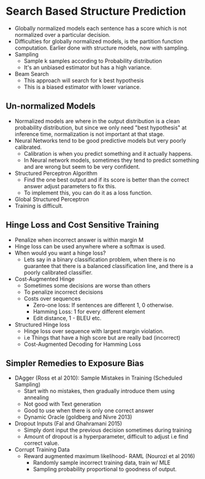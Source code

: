 # Search Based Structure Prediction
- Globally normalized models each sentence has a score which is not normalized over a particular decision.
- Difficulties for globally normalized models, is the partition function computation. Earlier done with structure models, now with sampling.
- Sampling 
    - Sample k samples according to Probability distribution
    - It's an unbiased estimator but has a high variance. 
- Beam Search
    - This approach will search for k best hypothesis
    - This is a biased estimator with lower variance.
## Un-normalized Models
- Normalized models are where in the output distribution is a clean probability distribution, but since we only need "best hypothesis" at inference time, normalization is not important at that stage.
- Neural Networks tend to be good predictive models but very poorly calibrated.
    - Calibration is when you predict something and it actually happens.
    - In Neural network models, sometimes they tend to predict something and are wrong but seem to be very confident. 
- Structured Perceptron Algorithm 
    - Find the one best output and if its score is better than the correct answer adjust parameters to fix this.
    - To implement this, you can do it as a loss function.
- Global Structured Perceptron
- Training is difficult. 

## Hinge Loss and Cost Sensitive Training
- Penalize when incorrect answer is within margin M
- Hinge loss can be used anywhere where a softmax is used.
- When would you want a hinge loss?
    - Lets say in a binary classification problem, when there is no guarantee that there is a balanced classification line, and there is a poorly calibrated classifier.
- Cost-Augmented Hinge
    - Sometimes some decisions are worse than others
    - To penalize incorrect decisions
    - Costs over sequences 
        - Zero-one loss: If sentences are different 1, 0 otherwise.
        - Hamming Loss: 1 for every different element
        - Edit distance, 1 - BLEU etc.
- Structured Hinge loss 
    - Hinge loss over sequence with largest margin violation.
    - i.e Things that have a high score but are really bad (incorrect)
    - Cost-Augmented Decoding for Hamming Loss

## Simpler Remedies to Exposure Bias
- DAgger (Ross et al 2010): Sample Mistakes in Training (Scheduled Sampling)
    - Start with no mistakes, then gradually introduce them using annealing
    - Not good with Text generation
    - Good to use when there is only one correct answer
    - Dynamic Oracle (goldberg and Nivre 2013)
- Dropout Inputs (Fal and Ghahramani 2015)
    - Simply dont input the previous decision sometimes during training
    - Amount of dropout is a hyperparameter, difficult to adjust i.e find correct value.
- Corrupt Training Data
    - Reward augmented maximum likelihood- RAML (Nourozi et al  2016)
        - Randomly sample incorrect training data, train w/ MLE
        - Sampling probability proportional to goodness of output.

